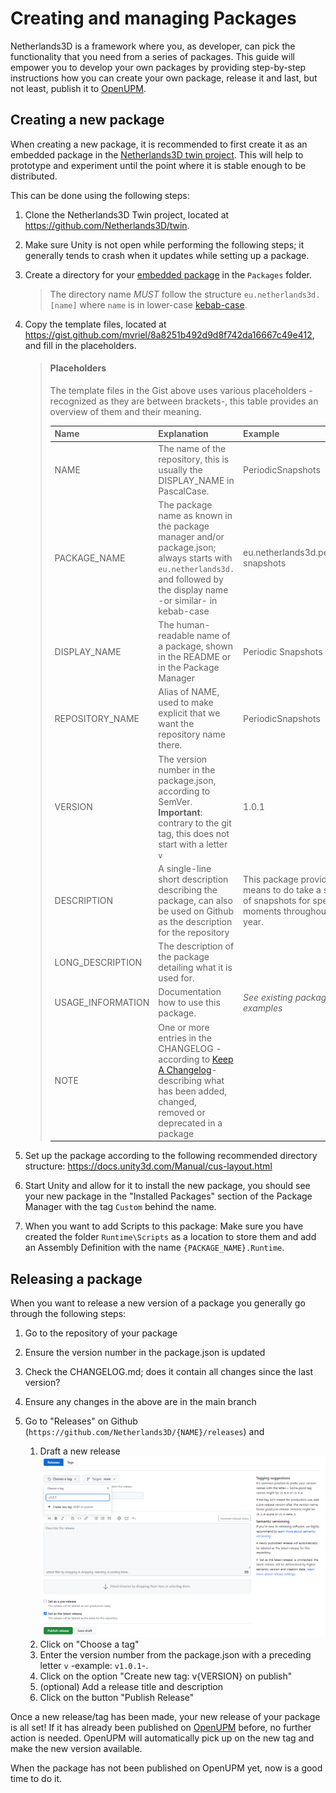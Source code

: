 Creating and managing Packages
==============================

Netherlands3D is a framework where you, as developer, can pick the functionality that you need from a series of 
packages. This guide will empower you to develop your own packages by providing step-by-step instructions how
you can create your own package, release it and last, but not least, publish it to [OpenUPM](https://openupm.com).

## Creating a new package

When creating a new package, it is recommended to first create it as an embedded package in the 
[Netherlands3D twin project](https://github.com/Netherlands3D/twin). This will help to prototype and experiment until 
the point where it is stable enough to be distributed.

This can be done using the following steps:

1. Clone the Netherlands3D Twin project, located at https://github.com/Netherlands3D/twin.

2. Make sure Unity is not open while performing the following steps; it generally tends to crash when it updates while setting up a package.

3. Create a directory for your [embedded package](https://docs.unity3d.com/Manual/CustomPackages.html#EmbedMe) in the 
   `Packages` folder.

   > The directory name *MUST* follow the structure `eu.netherlands3d.[name]` where `name` is in lower-case [kebab-case](https://www.pluralsight.com/blog/software-development/programming-naming-conventions-explained#kebab-case).

4. Copy the template files, located at https://gist.github.com/mvriel/8a8251b492d9d8f742da16667c49e412, and fill in the placeholders.

   > #### Placeholders
   > The template files in the Gist above uses various placeholders -recognized as they are between brackets-, this
   > table provides an overview of them and their meaning.
   >
   > | Name              | Explanation                                                                                                                                                                             | Example                                                                                                    |
   > |-------------------|-----------------------------------------------------------------------------------------------------------------------------------------------------------------------------------------|------------------------------------------------------------------------------------------------------------|
   > | NAME              | The name of the repository, this is usually the DISPLAY_NAME in PascalCase.                                                                                                             | PeriodicSnapshots                                                                                          |
   > | PACKAGE_NAME      | The package name as known in the package manager and/or package.json; always starts with `eu.netherlands3d.` and followed by the display name -or similar- in kebab-case                | eu.netherlands3d.periodic-snapshots                                                                        |
   > | DISPLAY_NAME      | The human-readable name of a package, shown in the README or in the Package Manager                                                                                                     | Periodic Snapshots                                                                                         |
   > | REPOSITORY_NAME   | Alias of NAME, used to make explicit that we want the repository name there.                                                                                                            | PeriodicSnapshots                                                                                          |
   > | VERSION           | The version number in the package.json, according to SemVer. **Important**: contrary to the git tag, this does not start with a letter `v`                                              | 1.0.1                                                                                                      |
   > | DESCRIPTION       | A single-line short description describing the package, can also be used on Github as the description for the repository                                                                | This package provides the means to do take a series of snapshots for specific moments throughout the year. |
   > | LONG_DESCRIPTION  | The description of the package detailing what it is used for.                                                                                                                           |                                                                                                            |
   > | USAGE_INFORMATION | Documentation how to use this package.                                                                                                                                                  | *See existing packages for examples*                                                                       |
   > | NOTE              | One or more entries in the CHANGELOG -according to [Keep A Changelog](http://keepachangelog.com/en/1.0.0/)- describing what has been added, changed, removed or deprecated in a package |                                                                                                            |

5. Set up the package according to the following recommended directory structure: https://docs.unity3d.com/Manual/cus-layout.html

6. Start Unity and allow for it to install the new package, you should see your new package in the "Installed Packages" section of the Package Manager with the tag `Custom` behind the name.

7. When you want to add Scripts to this package: Make sure you have created the folder `Runtime\Scripts` as a location to store them and add an Assembly Definition with the name `{PACKAGE_NAME}.Runtime`. 

<!---
## Promoting an embedded package

## Changing a package
-->

## Releasing a package

When you want to release a new version of a package you generally go through the following steps:

1. Go to the repository of your package <!--- , if there is none: see the chapter on [Promoting an embedded package](#promoting-an-embedded-package) -->

2. Ensure the version number in the package.json is updated

3. Check the CHANGELOG.md; does it contain all changes since the last version?

4. Ensure any changes in the above are in the main branch

5. Go to "Releases" on Github (`https://github.com/Netherlands3D/{NAME}/releases`) and

   1. Draft a new release
      ![Draft new release](../imgs/packages/draft-release.png)
   2. Click on "Choose a tag"
   3. Enter the version number from the package.json with a preceding letter `v` -example: `v1.0.1`-.
   4. Click on the option "Create new tag: v{VERSION} on publish"
   5. (optional) Add a release title and description
   6. Click on the button "Publish Release"

Once a new release/tag has been made, your new release of your package is all set! If it has already been 
published on [OpenUPM](https://openupm.com) before, no further action is needed. OpenUPM will automatically pick
up on the new tag and make the new version available.

When the package has not been published on OpenUPM yet, now is a good time to do it.

<!---
## Publishing a package on OpenUPM
-->
